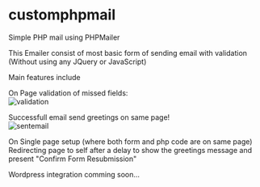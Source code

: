 # customphpmail
Simple PHP mail using PHPMailer<br>

This Emailer consist of most basic form of sending email with validation (Without using any JQuery or JavaScript)<br>

Main features include<br>

On Page validation of missed fields:<br>
![validation](https://cloud.githubusercontent.com/assets/15234249/14495756/78856d66-01ae-11e6-85ca-92028f22e42a.JPG)

Successfull email send greetings on same page!<br>
![sentemail](https://cloud.githubusercontent.com/assets/15234249/14495941/21db7ed2-01af-11e6-92e0-ceb3653ebce3.JPG)

On Single page setup (where both form and php code are on same page)<br>
Redirecting page to self after a delay to show the greetings message and present "Confirm Form Resubmission"<br>

Wordpress integration comming soon...
